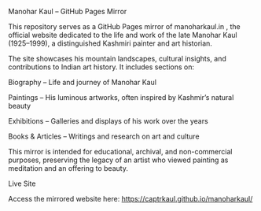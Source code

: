 Manohar Kaul – GitHub Pages Mirror

This repository serves as a GitHub Pages mirror of manoharkaul.in
, the official website dedicated to the life and work of the late Manohar Kaul (1925–1999), a distinguished Kashmiri painter and art historian.

The site showcases his mountain landscapes, cultural insights, and contributions to Indian art history. It includes sections on:

Biography – Life and journey of Manohar Kaul

Paintings – His luminous artworks, often inspired by Kashmir’s natural beauty

Exhibitions – Galleries and displays of his work over the years

Books & Articles – Writings and research on art and culture

This mirror is intended for educational, archival, and non-commercial purposes, preserving the legacy of an artist who viewed painting as meditation and an offering to beauty.

Live Site

Access the mirrored website here:
https://captrkaul.github.io/manoharkaul/
